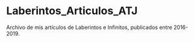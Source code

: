 # Laberintos_Articulos_ATJ
Archivo de mis artículos de Laberintos e Infinitos, publicados entre 2016-2019.
